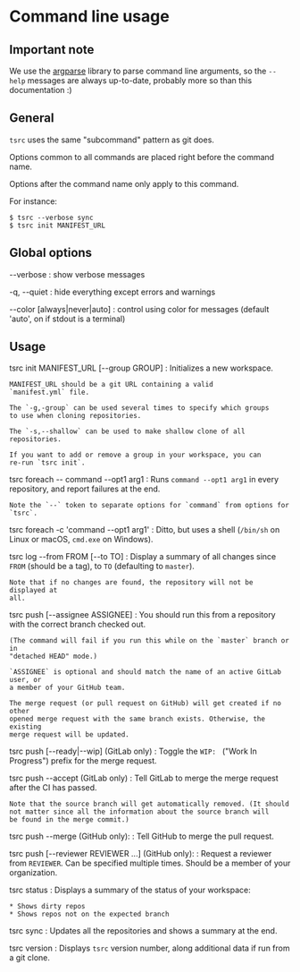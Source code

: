 # Command line usage

## Important note

We use the [argparse](https://docs.python.org/3/library/argparse.html) library to
parse command line arguments, so the `--help` messages are always up-to-date,
probably more so than this documentation :)

## General

`tsrc` uses the same "subcommand" pattern as git does.

Options common to all commands are placed right before the command name.

Options after the command name only apply to this command.

For instance:

```console
$ tsrc --verbose sync
$ tsrc init MANIFEST_URL
```

## Global options

--verbose
:   show verbose messages

-q, --quiet
:   hide everything except errors and warnings

--color [always|never|auto]
:    control using color for messages (default 'auto', on if stdout is a terminal)

## Usage


tsrc init MANIFEST_URL [--group GROUP]
:   Initializes a new workspace.

    MANIFEST_URL should be a git URL containing a valid
    `manifest.yml` file.

    The `-g,-group` can be used several times to specify which groups
    to use when cloning repositories.

    The `-s,--shallow` can be used to make shallow clone of all repositories.

    If you want to add or remove a group in your workspace, you can
    re-run `tsrc init`.


tsrc foreach -- command --opt1 arg1
:   Runs `command --opt1 arg1` in every repository, and report failures
    at the end.

    Note the `--` token to separate options for `command` from options for
    `tsrc`.

tsrc foreach -c 'command --opt1 arg1'
:   Ditto, but uses a shell (`/bin/sh` on Linux or macOS, `cmd.exe` on Windows).


tsrc log --from FROM [--to TO]
:   Display a summary of all changes since `FROM` (should be a tag),
    to `TO` (defaulting to `master`).

    Note that if no changes are found, the repository will not be displayed at
    all.

tsrc push [--assignee ASSIGNEE]
:   You should run this from a repository with the correct branch checked out.

    (The command will fail if you run this while on the `master` branch or in
    "detached HEAD" mode.)

    `ASSIGNEE` is optional and should match the name of an active GitLab user, or
    a member of your GitHub team.

    The merge request (or pull request on GitHub) will get created if no other
    opened merge request with the same branch exists. Otherwise, the existing
    merge request will be updated.


tsrc push [--ready|--wip] (GitLab only)
:   Toggle the `WIP: ` ("Work In Progress") prefix for the merge request.

tsrc push --accept (GitLab only)
:   Tell GitLab to merge the merge request after the CI has passed.

    Note that the source branch will get automatically removed. (It should
    not matter since all the information about the source branch will
    be found in the merge commit.)

tsrc push --merge (GitHub only):
:    Tell GitHub to merge the pull request.

tsrc push [--reviewer REVIEWER  ...] (GitHub only):
:    Request a reviewer from `REVIEWER`. Can be specified multiple times. Should
     be a member of your organization.


tsrc status
:   Displays a summary of the status of your workspace:

    * Shows dirty repos
    * Shows repos not on the expected branch

tsrc sync
:   Updates all the repositories and shows a summary at the end.

tsrc version
:   Displays `tsrc` version number, along additional data if run from a git clone.
